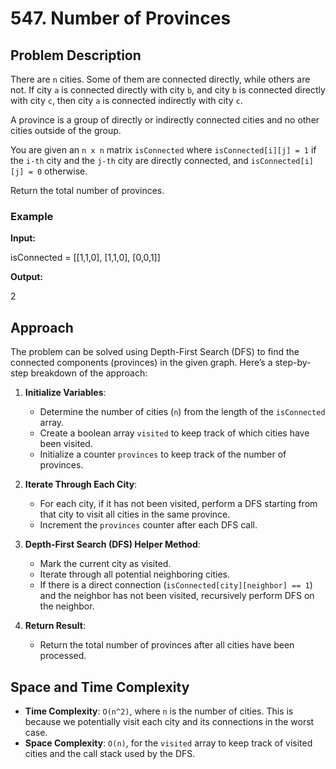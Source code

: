 # 547. Number of Provinces

## Problem Description

There are `n` cities. Some of them are connected directly, while others are not. If city `a` is connected directly with city `b`, and city `b` is connected directly with city `c`, then city `a` is connected indirectly with city `c`.

A province is a group of directly or indirectly connected cities and no other cities outside of the group.

You are given an `n x n` matrix `isConnected` where `isConnected[i][j] = 1` if the `i-th` city and the `j-th` city are directly connected, and `isConnected[i][j] = 0` otherwise.

Return the total number of provinces.

### Example

**Input:**

isConnected = [[1,1,0],
[1,1,0],
[0,0,1]]

**Output:**

2

## Approach

The problem can be solved using Depth-First Search (DFS) to find the connected components (provinces) in the given graph. Here’s a step-by-step breakdown of the approach:

1. **Initialize Variables**:
   - Determine the number of cities (`n`) from the length of the `isConnected` array.
   - Create a boolean array `visited` to keep track of which cities have been visited.
   - Initialize a counter `provinces` to keep track of the number of provinces.

2. **Iterate Through Each City**:
   - For each city, if it has not been visited, perform a DFS starting from that city to visit all cities in the same province.
   - Increment the `provinces` counter after each DFS call.

3. **Depth-First Search (DFS) Helper Method**:
   - Mark the current city as visited.
   - Iterate through all potential neighboring cities.
   - If there is a direct connection (`isConnected[city][neighbor] == 1`) and the neighbor has not been visited, recursively perform DFS on the neighbor.

4. **Return Result**:
   - Return the total number of provinces after all cities have been processed.

## Space and Time Complexity

- **Time Complexity**: `O(n^2)`, where `n` is the number of cities. This is because we potentially visit each city and its connections in the worst case.
- **Space Complexity**: `O(n)`, for the `visited` array to keep track of visited cities and the call stack used by the DFS.


